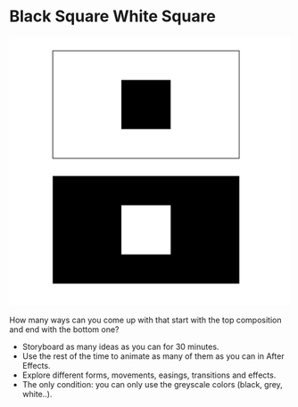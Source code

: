 # Black Square White Square

![slides](../images/w4/two-square-ex.png)

How many ways can you come up with that start with the top composition and end with the bottom one?

- Storyboard as many ideas as you can for 30 minutes.
- Use the rest of the time to animate as many of them as you can in After Effects.
- Explore different forms, movements, easings, transitions and effects.
- The only condition: you can only use the greyscale colors (black, grey, white..).
